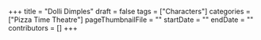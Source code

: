 +++
title = "Dolli Dimples"
draft = false
tags = ["Characters"]
categories = ["Pizza Time Theatre"]
pageThumbnailFile = ""
startDate = ""
endDate = ""
contributors = []
+++
